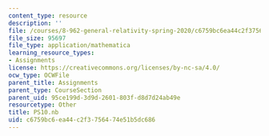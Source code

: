```yaml
---
content_type: resource
description: ''
file: /courses/8-962-general-relativity-spring-2020/c6759bc6ea44c2f3756474e51b5dc686_PS10.nb
file_size: 95697
file_type: application/mathematica
learning_resource_types:
- Assignments
license: https://creativecommons.org/licenses/by-nc-sa/4.0/
ocw_type: OCWFile
parent_title: Assignments
parent_type: CourseSection
parent_uid: 95ce199d-3d9d-2601-803f-d8d7d24ab49e
resourcetype: Other
title: PS10.nb
uid: c6759bc6-ea44-c2f3-7564-74e51b5dc686
---
```

